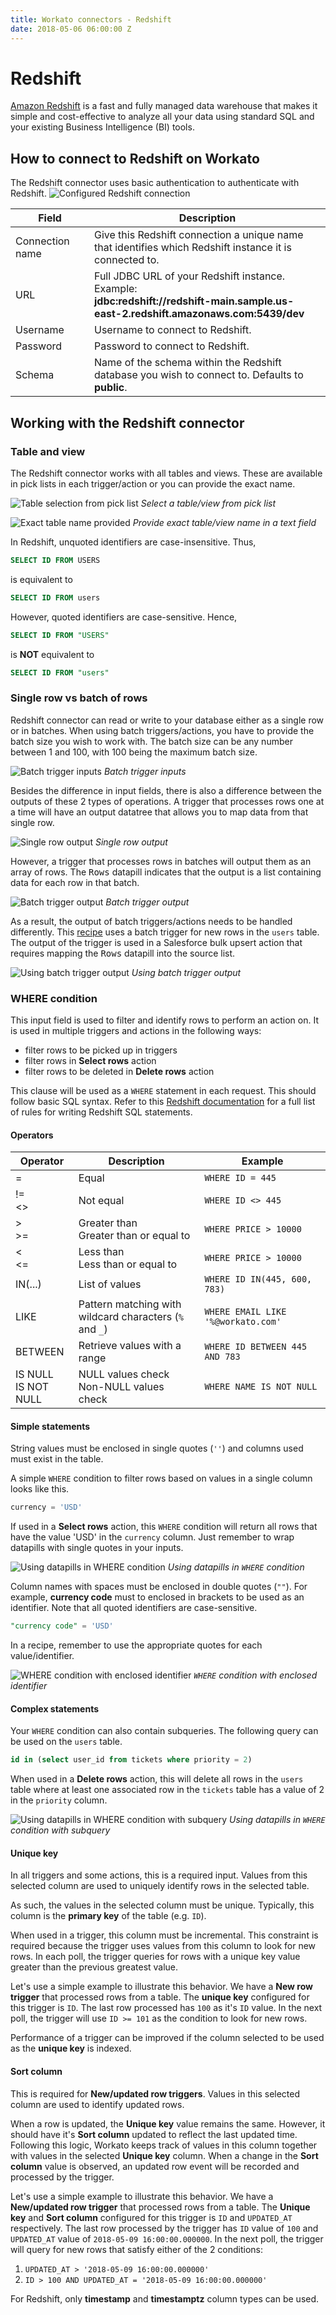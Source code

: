 ```yaml
---
title: Workato connectors - Redshift
date: 2018-05-06 06:00:00 Z
---
```


# Redshift
[Amazon Redshift](https://docs.aws.amazon.com/redshift/latest/mgmt/welcome.html) is a fast and fully managed data warehouse that makes it simple and cost-effective to analyze all your data using standard SQL and your existing Business Intelligence (BI) tools.

## How to connect to Redshift on Workato
The Redshift connector uses basic authentication to authenticate with Redshift.
![Configured Redshift connection](/assets/images/redshift/connection.png)

<table class="unchanged rich-diff-level-one">
  <thead>
    <tr>
        <th width='25%'>Field</th>
        <th>Description</th>
    </tr>
  </thead>
  <tbody>
    <tr>
      <td>Connection name</td>
      <td>Give this Redshift connection a unique name that identifies which Redshift instance it is connected to.</td>
    </tr>
    <tr>
      <td>URL</td>
      <td>
        Full JDBC URL of your Redshift instance. Example:<br>
        <b>jdbc:redshift://redshift-main.sample.us-east-2.redshift.amazonaws.com:5439/dev</b>
      </td>
    </tr>
    <tr>
      <td>Username</td>
      <td>Username to connect to Redshift.</td>
    </tr>
    <tr>
      <td>Password</td>
      <td>Password to connect to Redshift.</td>
    </tr>
    <tr>
      <td>Schema</td>
      <td>Name of the schema within the Redshift database you wish to connect to. Defaults to <b>public</b>.</td>
    </tr>
  </tbody>
</table>

## Working with the Redshift connector

### Table and view
The Redshift connector works with all tables and views. These are available in pick lists in each trigger/action or you can provide the exact name.

![Table selection from pick list](/assets/images/redshift/table_pick_list.png)
*Select a table/view from pick list*

![Exact table name provided](/assets/images/redshift/table_name_text.png)
*Provide exact table/view name in a text field*

In Redshift, unquoted identifiers are case-insensitive. Thus,

```sql
SELECT ID FROM USERS
```

is equivalent to

```sql
SELECT ID FROM users
```

However, quoted identifiers are case-sensitive. Hence,

```sql
SELECT ID FROM "USERS"
```

is **NOT** equivalent to

```sql
SELECT ID FROM "users"
```

### Single row vs batch of rows
Redshift connector can read or write to your database either as a single row or in batches. When using batch triggers/actions, you have to provide the batch size you wish to work with. The batch size can be any number between 1 and 100, with 100 being the maximum batch size.

![Batch trigger inputs](/assets/images/redshift/batch_trigger_input.png)
*Batch trigger inputs*

Besides the difference in input fields, there is also a difference between the outputs of these 2 types of operations. A trigger that processes rows one at a time will have an output datatree that allows you to map data from that single row.

![Single row output](/assets/images/redshift/single_row_trigger_output.png)
*Single row output*

However, a trigger that processes rows in batches will output them as an array of rows. The <kbd>Rows</kbd> datapill indicates that the output is a list containing data for each row in that batch.

![Batch trigger output](/assets/images/redshift/batch_trigger_output.png)
*Batch trigger output*

As a result, the output of batch triggers/actions needs to be handled differently. This [recipe](https://www.workato.com/recipes/690471) uses a batch trigger for new rows in the `users` table. The output of the trigger is used in a Salesforce bulk upsert action that requires mapping the <kbd>Rows</kbd> datapill into the source list.

![Using batch trigger output](/assets/images/redshift/using_batch_output.png)
*Using batch trigger output*

### WHERE condition
This input field is used to filter and identify rows to perform an action on. It is used in multiple triggers and actions in the following ways:
- filter rows to be picked up in triggers
- filter rows in **Select rows** action
- filter rows to be deleted in **Delete rows** action

This clause will be used as a `WHERE` statement in each request. This should follow basic SQL syntax. Refer to this [Redshift documentation](https://docs.aws.amazon.com/redshift/latest/dg/c_redshift-sql.html) for a full list of rules for writing Redshift SQL statements.

#### Operators

<table class="unchanged rich-diff-level-one">
  <thead>
    <tr>
        <th>Operator</th>
        <th width='40%'>Description</th>
        <th width='40%'>Example</th>
    </tr>
  </thead>
  <tbody>
    <tr>
      <td>=</td>
      <td>Equal</td>
      <td><code>WHERE ID = 445</code></td>
    </tr>
    <tr>
      <td>
        !=<br>
        <>
      </td>
      <td>Not equal</td>
      <td><code>WHERE ID <> 445</code></td>
    </tr>
    <tr>
      <td>
        &gt<br>
        &gt=
      </td>
      <td>
        Greater than<br>
        Greater than or equal to
      </td>
      <td><code>WHERE PRICE > 10000</code></td>
    </tr>
    <tr>
      <td>
        &lt<br>
        &lt=
      </td>
      <td>
        Less than<br>
        Less than or equal to
      </td>
      <td><code>WHERE PRICE > 10000</code></td>
    </tr>
    <tr>
      <td>IN(...)</td>
      <td>List of values</td>
      <td><code>WHERE ID IN(445, 600, 783)</code></td>
    </tr>
    <tr>
      <td>LIKE</td>
      <td>Pattern matching with wildcard characters (<code>%</code> and <code>&#95</code>)</td>
      <td><code>WHERE EMAIL LIKE '%@workato.com'</code></td>
    </tr>
    <tr>
      <td>BETWEEN</td>
      <td>Retrieve values with a range</td>
      <td><code>WHERE ID BETWEEN 445 AND 783</code></td>
    </tr>
    <tr>
      <td>
        IS NULL<br>
        IS NOT NULL
      </td>
      <td>
        NULL values check<br>
        Non-NULL values check
      </td>
      <td><code>WHERE NAME IS NOT NULL</code></td>
    </tr>
  </tbody>
</table>

#### Simple statements

String values must be enclosed in single quotes (`''`) and columns used must exist in the table.

A simple `WHERE` condition to filter rows based on values in a single column looks like this.

```sql
currency = 'USD'
```

If used in a **Select rows** action, this `WHERE` condition will return all rows that have the value 'USD' in the `currency` column. Just remember to wrap datapills with single quotes in your inputs.

![Using datapills in WHERE condition](/assets/images/redshift/use_datapill_in_where.png)
*Using datapills in `WHERE` condition*

Column names with spaces must be enclosed in double quotes (`""`). For example, **currency code** must to enclosed in brackets to be used as an identifier. Note that all quoted identifiers are case-sensitive.

```sql
"currency code" = 'USD'
```

In a recipe, remember to use the appropriate quotes for each value/identifier.

![WHERE condition with enclosed identifier](/assets/images/redshift/where-condition-with-enclosed-identifier.png)
*`WHERE` condition with enclosed identifier*

#### Complex statements

Your `WHERE` condition can also contain subqueries. The following query can be used on the `users` table.

```sql
id in (select user_id from tickets where priority = 2)
```

When used in a **Delete rows** action, this will delete all rows in the `users` table where at least one associated row in the `tickets` table has a value of 2 in the `priority` column.

![Using datapills in WHERE condition with subquery](/assets/images/redshift/use_datapill_in_where_complex.png)
*Using datapills in `WHERE` condition with subquery*

#### Unique key

In all triggers and some actions, this is a required input. Values from this selected column are used to uniquely identify rows in the selected table.

As such, the values in the selected column must be unique. Typically, this column is the **primary key** of the table (e.g. `ID`).

When used in a trigger, this column must be incremental. This constraint is required because the trigger uses values from this column to look for new rows. In each poll, the trigger queries for rows with a unique key value greater than the previous greatest value.

Let's use a simple example to illustrate this behavior. We have a **New row trigger** that processed rows from a table. The **unique key** configured for this trigger is `ID`. The last row processed has `100` as it's `ID` value. In the next poll, the trigger will use `ID >= 101` as the condition to look for new rows.

Performance of a trigger can be improved if the column selected to be used as the **unique key** is indexed.

#### Sort column

This is required for **New/updated row triggers**. Values in this selected column are used to identify updated rows.

When a row is updated, the **Unique key** value remains the same. However, it should have it's **Sort column** updated to reflect the last updated time. Following this logic, Workato keeps track of values in this column together with values in the selected **Unique key** column. When a change in the **Sort column** value is observed, an updated row event will be recorded and processed by the trigger.

Let's use a simple example to illustrate this behavior. We have a **New/updated row trigger** that processed rows from a table. The **Unique key** and **Sort column** configured for this trigger is `ID` and `UPDATED_AT` respectively. The last row processed by the trigger has `ID` value of `100` and `UPDATED_AT` value of `2018-05-09 16:00:00.000000`. In the next poll, the trigger will query for new rows that satisfy either of the 2 conditions:
1. `UPDATED_AT > '2018-05-09 16:00:00.000000'`
2. `ID > 100 AND UPDATED_AT = '2018-05-09 16:00:00.000000'`

For Redshift, only **timestamp** and **timestamptz** column types can be used.
